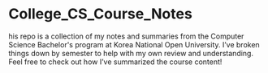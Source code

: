 # College_CS_Course_Notes
his repo is a collection of my notes and summaries from the Computer Science Bachelor's program at Korea National Open University. I’ve broken things down by semester to help with my own review and understanding. Feel free to check out how I’ve summarized the course content!
